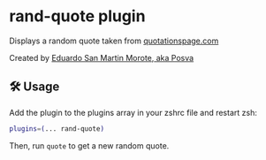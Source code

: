 # rand-quote plugin

Displays a random quote taken from
[quotationspage.com](http://www.quotationspage.com/random.php)

Created by [Eduardo San Martin Morote, aka Posva](https://posva.github.io)

## 🛠️ Usage

Add the plugin to the plugins array in your zshrc file and restart zsh:

```zsh
plugins=(... rand-quote)
```

Then, run `quote` to get a new random quote.

